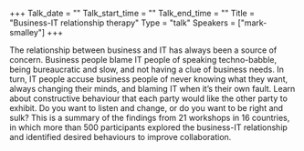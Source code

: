 +++
Talk_date = ""
Talk_start_time = ""
Talk_end_time = ""
Title = "Business-IT relationship therapy"
Type = "talk"
Speakers = ["mark-smalley"]
+++

The relationship between business and IT has always been a source of concern. Business people blame IT people of speaking techno-babble, being bureaucratic and slow, and not having a clue of business needs. In turn, IT people accuse business people of never knowing what they want, always changing their minds, and blaming IT when it’s their own fault. Learn about constructive behaviour that each party would like the other party to exhibit. Do you want to listen and change, or do you want to be right and sulk? This is a summary of the findings from 21 workshops in 16 countries, in which more than 500 participants explored the business-IT relationship and identified desired behaviours to improve collaboration.
